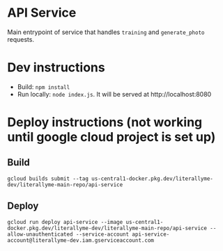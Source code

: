 # API Service

Main entrypoint of service that handles `training` and `generate_photo` requests.

# Dev instructions
- Build: `npm install`
- Run locally: `node index.js`. It will be served at http://localhost:8080


# Deploy instructions (not working until google cloud project is set up)

## Build
```
gcloud builds submit --tag us-central1-docker.pkg.dev/literallyme-dev/literallyme-main-repo/api-service
```

## Deploy

```
gcloud run deploy api-service --image us-central1-docker.pkg.dev/literallyme-dev/literallyme-main-repo/api-service --allow-unauthenticated --service-account api-service-account@literallyme-dev.iam.gserviceaccount.com
```

